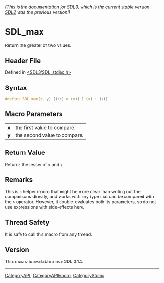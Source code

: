 ###### (This is the documentation for SDL3, which is the current stable version. [SDL2](https://wiki.libsdl.org/SDL2/) was the previous version!)
# SDL_max

Return the greater of two values.

## Header File

Defined in [<SDL3/SDL_stdinc.h>](https://github.com/libsdl-org/SDL/blob/main/include/SDL3/SDL_stdinc.h)

## Syntax

```c
#define SDL_max(x, y) (((x) > (y)) ? (x) : (y))
```

## Macro Parameters

|       |                              |
| ----- | ---------------------------- |
| **x** | the first value to compare.  |
| **y** | the second value to compare. |

## Return Value

Returns the lesser of `x` and `y`.

## Remarks

This is a helper macro that might be more clear than writing out the
comparisons directly, and works with any type that can be compared with the
`>` operator. However, it double-evaluates both its parameters, so do not
use expressions with side-effects here.

## Thread Safety

It is safe to call this macro from any thread.

## Version

This macro is available since SDL 3.1.3.

----
[CategoryAPI](CategoryAPI), [CategoryAPIMacro](CategoryAPIMacro), [CategoryStdinc](CategoryStdinc)

